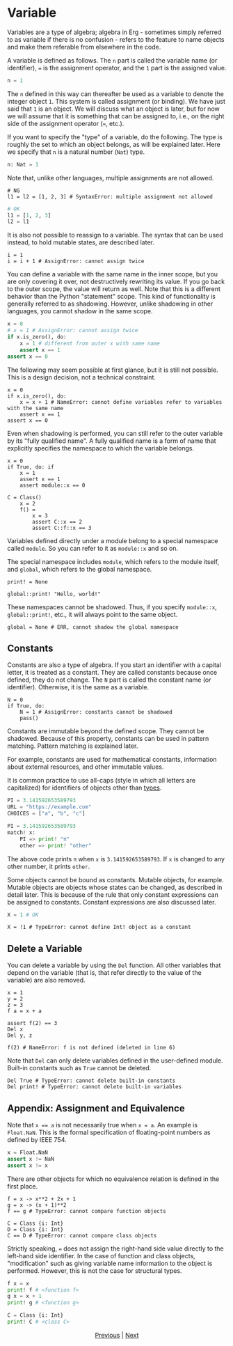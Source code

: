 # Variable

Variables are a type of algebra; algebra in Erg - sometimes simply referred to as variable if there is no confusion - refers to the feature to name objects and make them referable from elsewhere in the code.

A variable is defined as follows.
The `n` part is called the variable name (or identifier), `=` is the assignment operator, and the `1` part is the assigned value.

```python
n = 1
```

The `n` defined in this way can thereafter be used as a variable to denote the integer object `1`. This system is called assignment (or binding).
We have just said that `1` is an object. We will discuss what an object is later, but for now we will assume that it is something that can be assigned to, i.e., on the right side of the assignment operator (`=`, etc.).

If you want to specify the "type" of a variable, do the following. The type is roughly the set to which an object belongs, as will be explained later.
Here we specify that `n` is a natural number (`Nat`) type.

```python
n: Nat = 1
```

Note that, unlike other languages, multiple assignments are not allowed.

```python,compile_fail
# NG
l1 = l2 = [1, 2, 3] # SyntaxError: multiple assignment not allowed
```

```python
# OK
l1 = [1, 2, 3]
l2 = l1
```

It is also not possible to reassign to a variable. The syntax that can be used instead, to hold mutable states, are described later.

```python,compile_fail
i = 1
i = i + 1 # AssignError: cannot assign twice
```

You can define a variable with the same name in the inner scope, but you are only covering it over, not destructively rewriting its value. If you go back to the outer scope, the value will return as well.
Note that this is a different behavior than the Python "statement" scope.
This kind of functionality is generally referred to as shadowing. However, unlike shadowing in other languages, you cannot shadow in the same scope.

```python
x = 0
# x = 1 # AssignError: cannot assign twice
if x.is_zero(), do:
    x = 1 # different from outer x with same name
    assert x == 1
assert x == 0
```

The following may seem possible at first glance, but it is still not possible. This is a design decision, not a technical constraint.

```python,compile_fail
x = 0
if x.is_zero(), do:
    x = x + 1 # NameError: cannot define variables refer to variables with the same name
    assert x == 1
assert x == 0
```

Even when shadowing is performed, you can still refer to the outer variable by its "fully qualified name".
A fully qualified name is a form of name that explicitly specifies the namespace to which the variable belongs.

```erg
x = 0
if True, do: if
    x = 1
    assert x == 1
    assert module::x == 0

C = Class()
    x = 2
    f() =
        x = 3
        assert C::x == 2
        assert C::f::x == 3
```

Variables defined directly under a module belong to a special namespace called `module`. So you can refer to it as `module::x` and so on.

The special namespace includes `module`, which refers to the module itself, and `global`, which refers to the global namespace.

```erg
print! = None

global::print! "Hello, world!"
```

These namespaces cannot be shadowed. Thus, if you specify ``module::x``, ``global::print!``, etc., it will always point to the same object.

```erg,compile_fail
global = None # ERR, cannot shadow the global namespace
```

## Constants

Constants are also a type of algebra. If you start an identifier with a capital letter, it is treated as a constant. They are called constants because once defined, they do not change.
The `N` part is called the constant name (or identifier). Otherwise, it is the same as a variable.

```python,compile_fail
N = 0
if True, do:
    N = 1 # AssignError: constants cannot be shadowed
    pass()
```

Constants are immutable beyond the defined scope. They cannot be shadowed. Because of this property, constants can be used in pattern matching. Pattern matching is explained later.

For example, constants are used for mathematical constants, information about external resources, and other immutable values.

It is common practice to use all-caps (style in which all letters are capitalized) for identifiers of objects other than [types](./type/01_type_system.md).

```python
PI = 3.141592653589793
URL = "https://example.com"
CHOICES = ["a", "b", "c"]
```

```python
PI = 3.141592653589793
match! x:
    PI => print! "π"
    other => print! "other"
```

The above code prints `π` when `x` is `3.141592653589793`. If `x` is changed to any other number, it prints `other`.

Some objects cannot be bound as constants. Mutable objects, for example. Mutable objects are objects whose states can be changed, as described in detail later.
This is because of the rule that only constant expressions can be assigned to constants. Constant expressions are also discussed later.

```python
X = 1 # OK
```

```python,compile_fail
X = !1 # TypeError: cannot define Int! object as a constant
```

## Delete a Variable

You can delete a variable by using the `Del` function. All other variables that depend on the variable (that is, that refer directly to the value of the variable) are also removed.

```python,checker_ignore
x = 1
y = 2
z = 3
f a = x + a

assert f(2) == 3
Del x
Del y, z

f(2) # NameError: f is not defined (deleted in line 6)
```

Note that `Del` can only delete variables defined in the user-defined module. Built-in constants such as `True` cannot be deleted.

```python,compile_fail
Del True # TypeError: cannot delete built-in constants
Del print! # TypeError: cannot delete built-in variables
```

## Appendix: Assignment and Equivalence

Note that `x == a` is not necessarily true when `x = a`. An example is `Float.NaN`. This is the formal specification of floating-point numbers as defined by IEEE 754.

```python
x = Float.NaN
assert x != NaN
assert x != x
```

There are other objects for which no equivalence relation is defined in the first place.

```python,compile_fail
f = x -> x**2 + 2x + 1
g = x -> (x + 1)**2
f == g # TypeError: cannot compare function objects

C = Class {i: Int}
D = Class {i: Int}
C == D # TypeError: cannot compare class objects
```

Strictly speaking, `=` does not assign the right-hand side value directly to the left-hand side identifier.
In the case of function and class objects, "modification" such as giving variable name information to the object is performed. However, this is not the case for structural types.

```python
f x = x
print! f # <function f>
g x = x + 1
print! g # <function g>

C = Class {i: Int}
print! C # <class C>
```

<p align='center'>
    <a href='./01_literal.md'>Previous</a> | <a href='./03_declaration.md'>Next</a>
</p>

